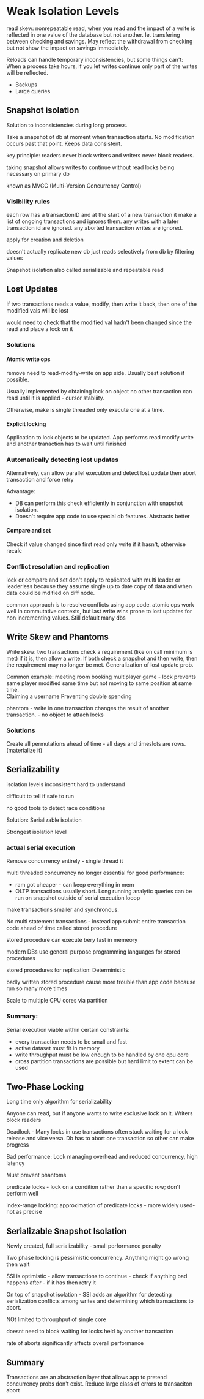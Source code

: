# Weak Isolation Levels

read skew: nonrepeatable read, when you read and the impact of a write is reflected in one value of the database but not another.  Ie. transfering between checking and savings.  May reflect the withdrawal from checking but not show the impact on savings immediately.

Reloads can handle temporary inconsistencies, but some things can't:
When a process take hours, if you let writes continue only part of the writes will be reflected.

* Backups
* Large queries

## Snapshot isolation

Solution to inconsistencies during long process.

Take a snapshot of db at moment when transaction starts. No modification occurs past that point.  Keeps data consistent.

key principle: readers never block writers and writers never block readers.

taking snapshot allows writes to continue without read locks being necessary on primary db

known as MVCC (Multi-Version Concurrency Control)

### Visibility rules

each row has a transactionID and at the start of a new transaction it make a list of ongoing transactions and ignores them.
any writes with a later transaction id are ignored.  any aborted transaction writes are ignored.

apply for creation and deletion

doesn't actually replicate new db just reads selectively from db by filtering values

Snapshot isolation also called serializable and repeatable read

## Lost Updates
If two transactions reads a value, modify, then write it back, then one of the modified vals will be lost

would need to check that the modified val hadn't been changed since the read and place a lock on it

### Solutions

#### Atomic write ops
remove need to read-modify-write on app side. Usually best solution if possible. 

Usually implemented by obtaining lock on object no other transaction can read until it is applied - cursor stabliity.

Otherwise, make is single threaded only execute one at a time.

#### Explicit locking

Application to lock objects to be updated.  App performs read modify write and another tranaction has to wait until finished

### Automatically detecting lost updates

Alternatively, can allow parallel execution and detect lost update then abort transaction and force retry

Advantage: 
* DB can perform this check efficiently in conjunction with snapshot isolation.  
* Doesn't require app code to use special db features.  Abstracts better

#### Compare and set

Check if value changed since first read only write if it hasn't, otherwise recalc

### Conflict resolution and replication

lock or compare and set don't apply to replicated with multi leader or leaderless because they assume single up to date copy of data and when data could be mdified on diff node.

common approach is to resolve conflicts using app code.  atomic ops work well in commutative contexts, but last write wins prone to lost updates for non incrementing values.  Still default many dbs

## Write Skew and Phantoms

Write skew: two transactions check a requirement (like on call minimum is met) if it is, then allow a write.  If both check a snapshot and then write, then the requirement may no longer be met. Generalization of lost update prob.

Common example:
meeting room booking
multiplayer game - lock prevents same player modified same time but not moving to same position at same time.  
Claiming a username
Preventing double spending

phantom - write in one transaction changes the result of another transaction. - no object to attach locks

### Solutions

Create all permutations ahead of time - all days and timeslots are rows.  (materialize it)

## Serializability

isolation levels inconsistent hard to understand

difficult to tell if safe to run

no good tools to detect race conditions

Solution: Serializable isolation

Strongest isolation level

### actual serial execution

Remove concurrency entirely - single thread it

multi threaded concurrency no longer essential for good performance:
* ram got cheaper - can keep everything in mem
* OLTP transactions usually short.  Long running analytic queries can be run on snapshot outside of serial execution looop

make transactions smaller and synchronous. 

No multi statement transactions - instead app submit entire transaction code ahead of time called stored procedure

stored procedure can execute bery fast in memeory 

modern DBs use general purpose programming languages for stored procedures

stored procedures for replication:  Deterministic

badly written stored procedure cause more trouble than app code because run so many more times

Scale to multiple CPU cores via partition

### Summary:

Serial execution viable within certain constraints:

* every transaction needs to be small and fast
* active dataset must fit in memory
* write throughput must be low enough to be handled by one cpu core
* cross partition transactions are possible but hard limit to extent can be used

## Two-Phase Locking

Long time only algorithm for serializability

Anyone can read, but if anyone wants to write exclusive lock on it.  Writers block readers

Deadlock - Many locks in use transactions often stuck waiting for a lock release and vice versa.  Db has to abort one transaction so other can make progress

Bad performance:  Lock managing overhead and reduced concurrency, high latency


Must prevent phantoms

predicate locks - lock on a condition rather than a specific row; don't perform well

index-range locking: approximation of predicate locks - more widely used- not as precise

## Serializable Snapshot Isolation

Newly created, full serializability - small performance penalty

Two phase locking is pessimistic concurrency.  Anything might go wrong then wait

SSI is optimistic - allow transactions to continue - check if anything bad happens after - if it has then retry it

On top of snapshot isolation - SSI adds an algorithm for detecting serialization conflicts among writes and determining which transactions to abort.

NOt limited to throughput of single core

doesnt need to block waiting for locks held by another transaction

rate of aborts significantly affects overall performance

## Summary

Transactions are an abstraction layer that allows app to pretend concurrency probs don't exist.  Reduce large class of errors to transaciton abort